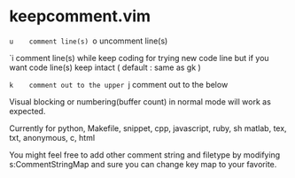 keepcomment.vim
===============


`u    comment line(s)
`o    uncomment line(s)

`i     comment line(s) while keep coding
            for trying new code line
            but if you want code line(s) keep intact
            ( default : same as gk )

`k    comment out to the upper
`j     comment out to the below
      
Visual blocking or numbering(buffer count) in normal mode
will work as expected.

Currently
for
        python, Makefile, snippet, cpp, javascript, ruby, sh
        matlab, tex, txt, anonymous, c, html

You might feel free to add other comment string and filetype
by modifying s:CommentStringMap
and sure you can change key map to your favorite.

